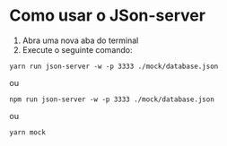 # Como usar o JSon-server


1. Abra uma nova aba do terminal 
2. Execute o seguinte comando:
  ```
  yarn run json-server -w -p 3333 ./mock/database.json
  ```
  ou
  ```
  npm run json-server -w -p 3333 ./mock/database.json
  ```
  ou
  ```
  yarn mock
  ```